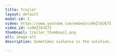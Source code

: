 ```yaml
---
title: Trailer
layout: default
modal-id: 1
video: https://www.youtube.com/embed/cu9mZl0JE7I 
video_id: cu9mZl0JE7I
thumbnail: trailer_thumbnail.png
alt: image-alt
description: Sometimes violence is the solution.

---
```

